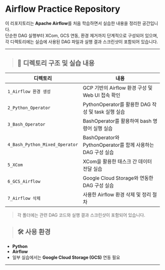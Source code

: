 # Airflow Practice Repository

이 리포지토리는 **Apache Airflow**를 처음 학습하면서 실습한 내용을 정리한 공간입니다.  
단순한 DAG 실행부터 XCom, GCS 연동, 환경 제거까지 단계적으로 구성되어 있으며, 각 디렉토리에는 실습에 사용된 DAG 파일과 실행 결과 스크린샷이 포함되어 있습니다.

---

> ## 📁 디렉토리 구조 및 실습 내용

| 디렉토리 | 내용 |
|----------|------|
| `1_Airflow 환경 생성` | GCP 기반의 Airflow 환경 구성 및 Web UI 접속 확인 |
| `2_Python_Operator` | PythonOperator를 활용한 DAG 작성 및 task 실행 실습 |
| `3_Bash_Operator` | BashOperator를 활용하여 bash 명령어 실행 실습 |
| `4_Bash_Python_Mixed_Operator` | BashOperator와 PythonOperator를 함께 사용하는 DAG 구성 실습 |
| `5_XCom` | XCom을 활용한 태스크 간 데이터 전달 실습 |
| `6_GCS_Airflow` | Google Cloud Storage와 연동한 DAG 구성 실습 |
| `7_Airflow 삭제` | 사용한 Airflow 환경 삭제 및 정리 절차 |

> 각 폴더에는 관련 DAG 코드와 실행 결과 스크린샷이 포함되어 있습니다.

> ## 🛠️ 사용 환경

- **Python**
- **Airflow**
- 일부 실습에서는 **Google Cloud Storage (GCS)** 연동 필요

---
